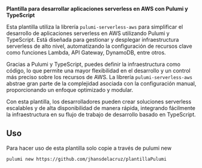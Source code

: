 **Plantilla para desarrollar aplicaciones serverless en AWS con Pulumi y TypeScript**

Esta plantilla utiliza la librería `pulumi-serverless-aws` para simplificar el desarrollo de aplicaciones serverless en AWS utilizando Pulumi y TypeScript. Está diseñada para gestionar y desplegar infraestructura serverless de alto nivel, automatizando la configuración de recursos clave como funciones Lambda, API Gateway, DynamoDB, entre otros.

Gracias a Pulumi y TypeScript, puedes definir la infraestructura como código, lo que permite una mayor flexibilidad en el desarrollo y un control más preciso sobre los recursos de AWS. La librería `pulumi-serverless-aws` abstrae gran parte de la complejidad asociada con la configuración manual, proporcionando un enfoque optimizado y modular.

Con esta plantilla, los desarrolladores pueden crear soluciones serverless escalables y de alta disponibilidad de manera rápida, integrando fácilmente la infraestructura en su flujo de trabajo de desarrollo basado en TypeScript.


## Uso
Para hacer uso de esta plantilla solo copie a través de pulumi new

```bash
pulumi new https://github.com/jhansdelacruz/plantillaPulumi
```
